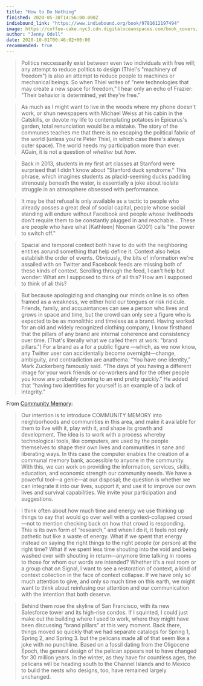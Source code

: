 ```yaml
---
title: "How to Do Nothing"
finished: 2020-05-30T14:56:00.000Z
indiebound_link: "https://www.indiebound.org/book/9781612197494"
image: https://coffee-cake.nyc3.cdn.digitaloceanspaces.com/book_covers/2020/9781612197494.webp
author: "Jenny Odell"
date: 2020-10-01T00:46:02+00:00
recommended: true
---
```


> Politics neccessarily exist between even two individuals with free will; any attempt to reduce politics to design (Thiel's "machinery of freedom") is also an attempt to reduce people to machines or mechanical beings. So when Thiel writes of "new technologies that may create a new space for freedom," I hear only an echo of Frazier: "Their behavior is determined, yet they're free."

> As much as I might want to live in the woods where my phone doesn't work, or shun newspapers with Michael Weiss at his cabin in the Catskills, or devote my life to contemplating potatoes in Epicurus's garden, total renunciation would be a mistake. The story of the communes teaches me that there is no escaping the political fabric of the world (unless you're Peter Thiel, in which case there's always outer space). The world needs my participation more than ever. AGain, it is not a question of _whether_ but _how_.

> Back in 2013, students in my first art classes at Stanford were surprised that I didn't know about "Stanford duck syndrome." This phrase, which imagines students as placid-seeming ducks paddling strenously beneath the water, is essentially a joke about isolate struggle in an atmosphere obsessed with performance.

> It may be that refusal is only available as a tactic to people who already posses a great deal of social capital, people whose social standing will endure without Facebook and people whose livelihoods don't require them to be constantly plugged in and reachable... These are people who have what [Kathleen] Noonan (2001) calls "the power to switch off."

> Spacial and temporal context both have to do with the neighboring entities aorund something that help define it. Context also helps establish the order of events. Obviously, the bits of information we're assailed with on Twitter and Facebook feeds are missing both of these kinds of context. Scrolling through the feed, I can't help but wonder: What am I supposed to think of all this? How am I supposed to think of all this?

> But because apologizing and changing our minds online is so often framed as a weakness, we either hold our tongues or risk ridicule. Friends, family, and acquaintances can see a person who lives and grows in space and time, but the crowd can only see a figure who is expected to be as monolithic and timeless as a brand. Having worked for an old and widely recognized clothing company, I know firsthand that the pillars of any brand are internal coherence and consistency over time. (That's literally what we called them at work: "brand pillars.") For a brand as a for a public figure —which, as we now know, any Twitter user can accidentally become overnight—change, ambiguity, and contradiction are anathema. “You have one identity,” Mark Zuckerberg famously said. “The days of you having a different image for your work friends or co-workers and for the other people you know are probably coming to an end pretty quickly.” He added that “having two identities for yourself is an example of a lack of integrity.”

From [Community Memory](https://en.wikipedia.org/wiki/Community_Memory):

> Our intention is to introduce COMMUNITY MEMORY into neighborhoods and communities in this area, and make it available for them to live with it, play with it, and shape its growth and development. The idea is to work with a process whereby technological tools, like computers, are used by the people themselves to shape their own lives and communities in sane and liberating ways. In this case the computer enables the creation of a communal memory bank, accessible to anyone in the community. With this, we can work on providing the information, services, skills, education, and economic strength our community needs. We have a powerful tool—a genie—at our disposal; the question is whether we can integrate it into our lives, support it, and use it to improve our own lives and survival capabilities. We invite your participation and suggestions.

> I think often about how much time and energy we use thinking up things to say that would go over well with a context-collapsed crowd—not to mention checking back on how that crowd is responding. This is its own form of “research,” and when I do it, it feels not only pathetic but like a waste of energy.
> What if we spent that energy instead on saying the right things to the right people (or person) at the right time? What if we spent less time shouting into the void and being washed over with shouting in return—anymore time talking in rooms to those for whom our words are intended? Whether it’s a real room or a group chat on Signal, I want to see a restoration of context, a kind of context collection in the face of context collapse. If we have only so much attention to give, and only so much time on this earth, we might want to think about reinfusing our attention and our communication with the intention that both deserve.

> Behind them rose the skyline of San Francisco, with its new Salesforce tower and its high-rise condos. If I squinted, I could just make out the building where I used to work, where they might have been discussing “brand pillars” at this very moment. Back there, things moved so quickly that we had separate catalogs for Spring 1, Spring 2, and Spring 3. but the pelicans made all of that seem like a joke with no punchline. Based on a fossil dating from the Oligocene Epoch, the general design of the pelican appears not to have changed for 30 million years. In the winter, as they have for countless ages, the pelicans will be heading south to the Channel Islands and to Mexico to build the nests who designs, too, have remained largely unchanged.
